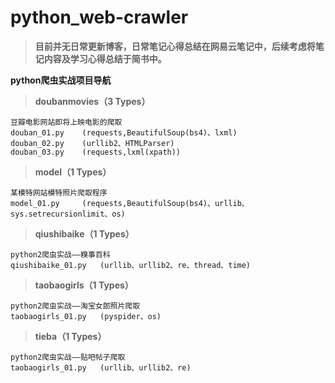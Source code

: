 # python_web-crawler
	
> **目前并无日常更新博客，日常笔记心得总结在网易云笔记中，后续考虑将笔记内容及学习心得总结于简书中。**


 **python爬虫实战项目导航** 

	

> **doubanmovies（3 Types）**

	豆瓣电影网站即将上映电影的爬取
	douban_01.py	(requests,BeautifulSoup(bs4)、lxml)
	douban_02.py	(urllib2、HTMLParser)
	douban_03.py	(requests,lxml(xpath))
	

> **model（1 Types）**

	某模特网站模特照片爬取程序
	model_01.py		(requests,BeautifulSoup(bs4)、urllib、sys.setrecursionlimit、os)


> **qiushibaike（1 Types）**

	python2爬虫实战——糗事百科
	qiushibaike_01.py	(urllib、urllib2、re、thread、time)

> **taobaogirls（1 Types）**

	python2爬虫实战——淘宝女郎照片爬取
	taobaogirls_01.py	(pyspider、os)

> **tieba（1 Types）**

	python2爬虫实战——贴吧帖子爬取
	taobaogirls_01.py	(urllib、urllib2、re)